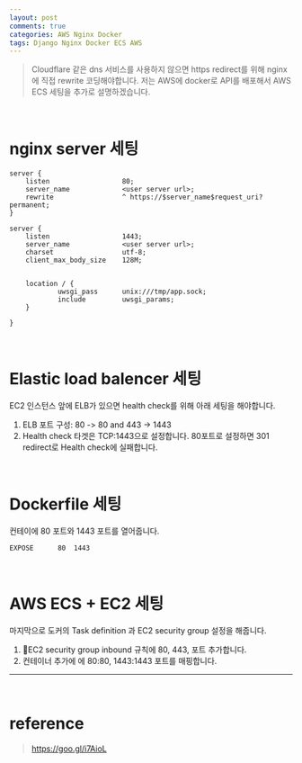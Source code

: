 ```yaml
---
layout: post
comments: true
categories: AWS Nginx Docker
tags: Django Nginx Docker ECS AWS
---
```


> Cloudflare 같은 dns 서비스를 사용하지 않으면 https redirect를 위해 nginx에 직접 rewrite 코딩해야합니다. 저는 AWS에 docker로 API를 배포해서 AWS ECS 세팅을 추가로 설명하겠습니다.

<br>

# nginx server 세팅

```
server {
    listen                  80;
    server_name             <user server url>;
    rewrite                 ^ https://$server_name$request_uri? permanent;
}

server {
    listen                  1443;
    server_name             <user server url>;
    charset                 utf-8;
    client_max_body_size    128M;


    location / {
            uwsgi_pass      unix:///tmp/app.sock;
            include         uwsgi_params;
    }

}
```

<br>

# Elastic load balencer 세팅

EC2 인스턴스 앞에 ELB가 있으면 health check를 위해 아래 세팅을 해야합니다.

1. ELB 포트 구성: 80 -> 80 and 443 -> 1443
2. Health check 타겟은 TCP:1443으로 설정합니다. 80포트로 설정하면 301 redirect로 Health check에 실패합니다.

<br>

# Dockerfile 세팅
컨테이에 80 포트와 1443 포트를 열어줍니다.

```
EXPOSE      80  1443
```

<br>

# AWS ECS + EC2 세팅
마지막으로 도커의 Task definition 과 EC2 security group 설정을 해줍니다.

1. EC2 security group inbound 규칙에 80, 443, 포트 추가합니다.
2. 컨테이너 추가에 에 80:80, 1443:1443 포트를 매핑합니다.

---

<br>

# reference
> https://goo.gl/i7AioL
